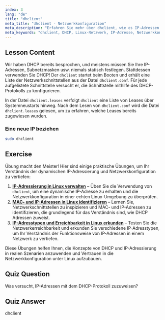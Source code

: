 ```yaml
---
index: 3
lang: "de"
title: "dhclient"
meta_title: "dhclient - Netzwerkkonfiguration"
meta_description: "Erfahren Sie mehr über dhclient, wie es IP-Adressen mithilfe von DHCP bezieht und Netzwerk-Leases verwaltet. Verstehen Sie die Dateien dhclient.conf und dhclient.leases. Linux-Anfängerleitfaden."
meta_keywords: "dhclient, DHCP, Linux-Netzwerk, IP-Adresse, Netzwerkkonfiguration, Linux-Tutorial, Anfängerleitfaden"
---
```


## Lesson Content

Wir haben DHCP bereits besprochen, und meistens müssen Sie Ihre IP-Adressen, Subnetzmasken usw. niemals statisch festlegen. Stattdessen verwenden Sie DHCP! Der `dhclient` startet beim Booten und erhält eine Liste der Netzwerkschnittstellen aus der Datei `dhclient.conf`. Für jede aufgelistete Schnittstelle versucht er, die Schnittstelle mithilfe des DHCP-Protokolls zu konfigurieren.

In der Datei `dhclient.leases` verfolgt `dhclient` eine Liste von Leases über Systemneustarts hinweg. Nach dem Lesen von `dhclient.conf` wird die Datei `dhclient.leases` gelesen, um zu erfahren, welche Leases bereits zugewiesen wurden.

### Eine neue IP beziehen

```bash
sudo dhclient
```

## Exercise

Übung macht den Meister! Hier sind einige praktische Übungen, um Ihr Verständnis der dynamischen IP-Adressierung und Netzwerkkonfiguration zu vertiefen:

1. **[IP-Adressierung in Linux verwalten](https://labex.io/de/labs/comptia-manage-ip-addressing-in-linux-592736)** – Üben Sie die Verwendung von `dhclient`, um eine dynamische IP-Adresse zu erhalten und die Netzwerkkonfiguration in einer echten Linux-Umgebung zu überprüfen.
2. **[MAC- und IP-Adressen in Linux identifizieren](https://labex.io/de/labs/comptia-identify-mac-and-ip-addresses-in-linux-592731)** – Lernen Sie, Netzwerkschnittstellen zu inspizieren und MAC- und IP-Adressen zu identifizieren, die grundlegend für das Verständnis sind, wie DHCP Adressen zuweist.
3. **[IP-Adresstypen und Erreichbarkeit in Linux erkunden](https://labex.io/de/labs/comptia-explore-ip-address-types-and-reachability-in-linux-592780)** – Testen Sie die Netzwerkerreichbarkeit und erkunden Sie verschiedene IP-Adresstypen, um Ihr Verständnis der Funktionsweise von IP-Adressen in einem Netzwerk zu vertiefen.

Diese Übungen helfen Ihnen, die Konzepte von DHCP und IP-Adressierung in realen Szenarien anzuwenden und Vertrauen in die Netzwerkkonfiguration unter Linux aufzubauen.

## Quiz Question

Was versucht, IP-Adressen mit dem DHCP-Protokoll zuzuweisen?

## Quiz Answer

dhclient
